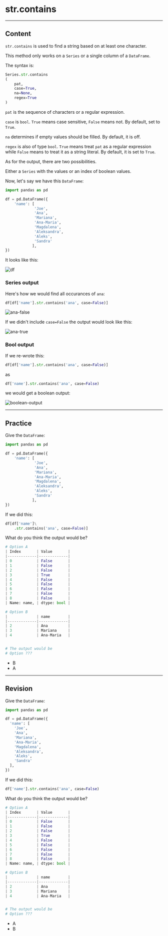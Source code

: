 ﻿---
author: Stefan-Stojanovic

type: normal

category: how to

---

# str.contains

---
## Content

`str.contains` is used to find a string based on at least one character.

This method only works on a `Series` or a single column of a `DataFrame`.

The syntax is:
```py
Series.str.contains
(
    pat,
    case=True,
    na=None,
    regex=True
)
```

`pat` is the sequence of characters or a regular expression.

`case` is `bool`. `True` means case sensitive, `False` means not. By default, set to `True`.

`na` determines if empty values should be filled. By default, it is off. 

`regex` is also of type `bool`. `True` means treat `pat` as a regular expression while `False` means to treat it as a string literal. By default, it is set to `True`.

As for the output, there are two possibilities.

Either a `Series` with the values or an index of boolean values.

Now, let's say we have this `DataFrame`:
```py
import pandas as pd

df = pd.DataFrame({
    'name': [
             'Joe',
             'Ana',
             'Mariana',
             'Ana-Maria',
             'Magdalena',
             'Aleksandra',
             'Aleks',
             'Sandra'
            ],
})
```
It looks like this:

![df](https://img.enkipro.com/1fe787c9f641b0c1c3b41e6c30b42ced.png)


### Series output

Here's how we would find all occurances of `ana`:
```py
df[df['name'].str.contains('ana', case=False)]
```

![ana-false](https://img.enkipro.com/b47ba7d8a682f3711ef220e2be80995e.png)

If we didn't include `case=False` the output would look like this:

![ana-true](https://img.enkipro.com/1da99b77f12d1428f54dbb6015851ed8.png)

### Bool output

If we re-wrote this:
```py
df[df['name'].str.contains('ana', case=False)]
```
as
```py
df['name'].str.contains('ana', case=False)
```
we would get a boolean output:

![boolean-output](https://img.enkipro.com/c3a5cc404a2f0fb49c34bd75d7c3cdc6.png)


--- 

## Practice

Give the `DataFrame`:

```python
import pandas as pd

df = pd.DataFrame({
    'name': [
             'Joe',
             'Ana',
             'Mariana',
             'Ana-Maria',
             'Magdalena',
             'Aleksandra',
             'Aleks',
             'Sandra'
            ],
})
```

If we did this:
```py
df[df['name']\
    .str.contains('ana', case=False)]
```


What do you think the output would be?

```python
# Option A
| Index       | Value       |
|-------------|-------------|
| 0           | False       |
| 1           | False       |
| 2           | False       |
| 3           | True        |
| 4           | False       |
| 5           | False       |
| 6           | False       |
| 7           | False       |
| 8           | False       |
| Name: name, | dtype: bool |

# Option B
|             | name        |
|-------------|-------------|
| 2           | Ana         |
| 3           | Mariana     |
| 4           | Ana-Maria   |


# The output would be
# Option ???
```

- B
- A


--- 

## Revision

Give the `DataFrame`:

```python
import pandas as pd

df = pd.DataFrame({
  'name': [
    'Joe',
    'Ana',
    'Mariana',
    'Ana-Maria',
    'Magdalena',
    'Aleksandra', 
    'Aleks',
    'Sandra'
  ],
})
```

If we did this:
```py
df['name'].str.contains('ana', case=False)
```


What do you think the output would be?

```python
# Option A
| Index       | Value       |
|-------------|-------------|
| 0           | False       |
| 1           | False       |
| 2           | False       |
| 3           | True        |
| 4           | False       |
| 5           | False       |
| 6           | False       |
| 7           | False       |
| 8           | False       |
| Name: name, | dtype: bool |

# Option B
|             | name        |
|-------------|-------------|
| 2           | Ana         |
| 3           | Mariana     |
| 4           | Ana-Maria   |


# The output would be
# Option ???
```

- A
- B
